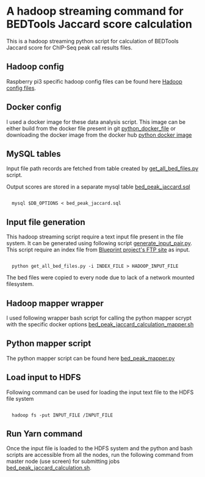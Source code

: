 # A hadoop streaming command for BEDTools Jaccard score calculation

This is a hadoop streaming python script for calculation of BEDTools Jaccard score for ChIP-Seq peak call results files.

## Hadoop config

Raspberry pi3 specific hadoop config files can be found here [Hadoop config files](../../hadoop_config/).

## Docker config

I used a docker image for these data analysis script. This image can be either build from the docker file present in git [python_docker_file](https://github.com/avikdatta/python_data_docker_files/tree/master/python_docker_file) or downloading the docker image from the docker hub [python docker image](https://hub.docker.com/r/avikdatta/python_data/)

## MySQL tables

Input file path records are fetched from table created by [get_all_bed_files.py](https://github.com/avikdatta/python_scripts/tree/master/scripts/load_ftp_bed_files_in_db) script. 

Output scores are stored in a separate mysql table [bed_peak_jaccard.sql](../../sql/bed_peak_jaccard.sql)

<pre><code>
  mysql $DB_OPTIONS < bed_peak_jaccard.sql
</code></pre>

## Input file generation

This hadoop streaming script require a text input file present in the file system. It can be generated using following script [generate_input_pair.py](../../script/bed_peak_jaccard_calculation/generate_input_pair.py). This script require an index file from [Blueprint project's FTP site](http://ftp.ebi.ac.uk/pub/databases/blueprint/releases/current_release/homo_sapiens/20160816.data.index) as input.

<pre><code>
  python get_all_bed_files.py -i INDEX_FILE > HADOOP_INPUT_FILE
</code></pre>

The bed files were copied to every node due to lack of a network mounted filesystem.

## Hadoop mapper wrapper

I used following wrapper bash script for calling the python mapper scrypt with the specific docker options [bed_peak_jaccard_calculation_mapper.sh](../../hadoop_mapper_wrapper/bed_peak_jaccard_calculation_mapper.sh)

## Python mapper script

The python mapper script can be found here [bed_peak_mapper.py](../../script/bed_peak_jaccard_calculation/)

## Load input to HDFS

Following command can be used for loading the input text file to the HDFS file system

<pre><code>
  hadoop fs -put INPUT_FILE /INPUT_FILE
</code></pre>

## Run Yarn command

Once the input file is loaded to the HDFS system and the python and bash scripts are accessible from all the nodes, run the following command from master node (use screen) for submitting jobs [bed_peak_jaccard_calculation.sh](../../hadoop_command/bed_peak_jaccard_calculation/bed_peak_jaccard_calculation.sh).
